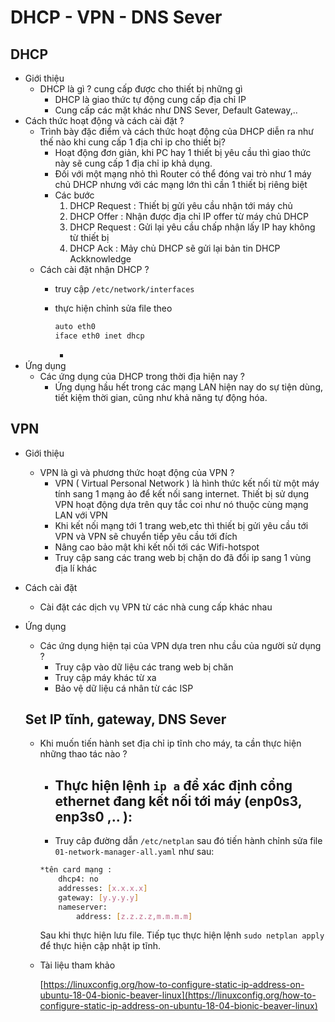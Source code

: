 # DHCP - VPN - DNS Sever

## DHCP

- Giới thiệu
    - DHCP là gì ? cung cấp được cho thiết bị những gì
        - DHCP là giao thức tự động cung cấp địa chỉ IP
        - Cung cấp các mặt khác như DNS Sever, Default Gateway,..
- Cách thức hoạt động và cách cài đặt ?
    - Trình bày đặc điểm và cách thức hoạt động của DHCP diễn ra như thế nào khi  cung cấp 1 địa chỉ ip cho thiết bị?
        - Hoạt động đơn giản, khi PC hay 1 thiết bị yêu cầu thì giao thức này sẽ cung cấp 1 địa chỉ ip khả dụng.
        - Đối với một mạng nhỏ thì Router có thể đóng vai trò như 1 máy chủ DHCP nhưng với các mạng lớn thì cần 1 thiết bị riêng biệt
        - Các bước
            1. DHCP Request : Thiết bị gửi yêu cầu nhận tới máy chủ
            2. DHCP Offer : Nhận được địa chỉ IP offer từ máy chủ DHCP
            3. DHCP Request : Gửi lại yêu cầu chấp nhận lấy IP hay không từ thiết bị
            4. DHCP Ack : Mảy chủ DHCP sẽ gửi lại bản tin DHCP Ackknowledge
    - Cách cài đặt nhận DHCP ?
        - truy cập `/etc/network/interfaces`
        - thực hiện chỉnh sửa file theo

            ```bash
            auto eth0
            iface eth0 inet dhcp
            ```

            - 
- Ứng dụng
    - Các ứng dụng của DHCP trong thời địa hiện nay ?
        - Ứng dụng hầu hết trong các mạng LAN hiện nay do sự tiện dùng, tiết kiệm thời gian, cũng như khả năng tự động hóa.

## VPN

- Giới thiệu
    - VPN là gì và phương thức hoạt động của VPN ?
        - VPN  ( Virtual Personal Network ) là hình thức kết nối từ một máy tính sang 1 mạng ảo để kết nối sang internet. Thiết bị sử dụng VPN hoạt động dựa trên quy tắc coi như nó thuộc cùng mạng LAN với VPN
        - Khi kết nối mạng tới 1 trang web,etc thì thiết bị gửi yêu cầu tới VPN và VPN sẽ chuyển tiếp yêu cầu tới đích
        - Nâng cao bảo mật khi kết nối tới các Wifi-hotspot
        - Truy cập sang các trang web bị chặn do đã đổi ip sang 1 vùng địa lí khác
- Cách cài đặt
    - Cài đặt các dịch vụ VPN từ các nhà cung cấp khác nhau
- Ứng dụng
    - Các ứng dụng hiện tại của VPN dựa tren nhu cầu của người sử dụng ?
        - Truy cập vào dữ liệu các trang web bị chăn
        - Truy cập máy khác từ xa
        - Bảo vệ dữ liệu cá nhân từ các ISP

    ## Set IP tĩnh, gateway, DNS Sever

    - Khi muốn tiến hành set địa chỉ ip tĩnh cho máy, ta cần thực hiện những thao tác nào ?
        - Thực hiện lệnh `ip a` để xác định cổng ethernet đang kết nối tới máy (enp0s3, enp3s0 ,.. ):
            - 
        - Truy câp đường dẫn `/etc/netplan` sau đó tiến hành chỉnh sửa file `01-network-manager-all.yaml` như sau:

        ```bash
        *tên card mạng :
        	dhcp4: no
        	addresses: [x.x.x.x]
        	gateway: [y.y.y.y]
        	nameserver:
        		address: [z.z.z.z,m.m.m.m]
        ```

        Sau khi thực hiện lưu file. Tiếp tục thực hiện lệnh `sudo netplan apply` để thực hiện cập nhật ip tĩnh.

    - Tài liệu tham khảo

        [https://linuxconfig.org/how-to-configure-static-ip-address-on-ubuntu-18-04-bionic-beaver-linux](https://linuxconfig.org/how-to-configure-static-ip-address-on-ubuntu-18-04-bionic-beaver-linux)
